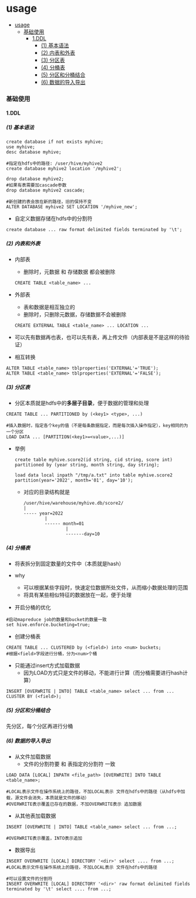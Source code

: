 # usage


<!-- @import "[TOC]" {cmd="toc" depthFrom=1 depthTo=6 orderedList=false} -->

<!-- code_chunk_output -->

- [usage](#usage)
    - [基础使用](#基础使用)
      - [1.DDL](#1ddl)
        - [(1) 基本语法](#1-基本语法)
        - [(2) 内表和外表](#2-内表和外表)
        - [(3) 分区表](#3-分区表)
        - [(4) 分桶表](#4-分桶表)
        - [(5) 分区和分桶结合](#5-分区和分桶结合)
        - [(6) 数据的导入导出](#6-数据的导入导出)

<!-- /code_chunk_output -->



### 基础使用

#### 1.DDL

##### (1) 基本语法
```shell
create database if not exists myhive;
use myhive;
desc database myhive;

#指定在hdfs中的路径: /user/hive/myhive2
create database myhive2 location '/myhive2';

drop database myhive2;
#如果有表需要加cascade参数
drop database myhive2 cascade;

#新创建的表会放在新的路径，旧的保持不变
ALTER DATABASE myhive2 SET LOCATION '/myhive_new';
```

* 自定义数据存储在hdfs中的分割符
```shell
create database ... raw format delimited fields terminated by '\t';
```

##### (2) 内表和外表

* 内部表
    * 删除时，元数据 和 存储数据 都会被删除
    ```shell
    CREATE TABLE <table_name> ...
    ```
* 外部表
    * 表和数据是相互独立的
    * 删除时，只删除元数据，存储数据不会被删除
    ```shell
    CREATE EXTERNAL TABLE <table_name> ... LOCATION ...
    ```

* 可以先有数据再也表，也可以先有表，再上传文件（内部表是不是这样的待验证）

* 相互转换
```shell
ALTER TABLE <table_name> tblproperties('EXTERNAL'='TRUE');
ALTER TABLE <table_name> tblproperties('EXTERNAL'='FALSE');
```

##### (3) 分区表

* 分区本质就是hdfs中的**多层子目录**，便于数据的管理和处理
```shell
CREATE TABLE ... PARTITIONED by (<key1> <type>, ...)

#插入数据时，指定各个key的值（不是每条数据指定，而是每次插入操作指定），key相同的为一个分区
LOAD DATA ... [PARTITION(<key1>=<value>,...)]
```

* 举例
    ```shell
    create table myhive.score2(id string, cid string, score int) partitioned by (year string, month string, day string);

    load data local inpath "/tmp/a.txt" into table myhive.score2 partition(year='2022', month='01', day='10');
    ```
    * 对应的目录结构就是

        ```
        /user/hive/warehouse/myhive.db/score2/
        |
        ----- year=2022
                |
                ------ month=01
                        |
                        -------day=10
        ```

##### (4) 分桶表
* 将表拆分到固定数量的文件中（本质就是hash）
* why
    * 可以根据某些字段时，快速定位数据所处文件，从而缩小数据处理的范围
    * 将具有某些相似特征的数据放在一起，便于处理

* 开启分桶的优化
```shell
#启动mapreduce job的数量和bucket的数量一致
set hive.enforce.bucketing=true;
```

* 创建分桶表
```shell
CREATE TABLE ... CLUSTERED by (<field>) into <num> buckets;
#根据<field>字段进行分桶，分为<num>个桶
```

* 只能通过insert方式加载数据
    * 因为LOAD方式只是文件的移动，不能进行计算（而分桶需要进行hash计算）
```shell
INSERT [OVERWRITE | INTO] TABLE <table_name> select ... from ... CLUSTER BY (<field>);
```

##### (5) 分区和分桶结合
先分区，每个分区再进行分桶

##### (6) 数据的导入导出

* 从文件加载数据
    * 文件的分割符要 和 表指定的分割符 一致
```shell
LOAD DATA [LOCAL] INPATH <file_path> [OVERWRITE] INTO TABLE <table_name>;

#LOCAL表示文件在操作系统上的路径，不加LOCAL表示 文件在hdfs中的路径（从hdfs中加载，源文件会消失，本质就是文件的移动）
#OVERWRITE表示覆盖已存在的数据，不加OVERWRITE表示 追加数据
```

* 从其他表加载数据
```shell
INSERT [OVERWRITE | INTO] TABLE <table_name> select ... from ...;

#OVERWRITE表示覆盖，INTO表示追加
```

* 数据导出
```shell
INSERT OVERWRITE [LOCAL] DIRECTORY '<dir>' select .... from ...;
#LOCAL表示文件在操作系统上的路径，不加LOCAL表示 文件在hdfs中的路径

#可以设置文件的分割符
INSERT OVERWRITE [LOCAL] DIRECTORY '<dir>' raw format delimited fields terminated by '\t' select .... from ...;
```